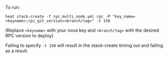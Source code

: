To run:

```
heat stack-create -f rpc_multi_node.yml rpc -P "key_name=<keyname>;rpc_git_version=<branch/tag>" -t 150
```

(Replace `<keyname>` with your nova key and `<branch/tag>` with the desired RPC version to deploy)

Failing to specify `-t 150` will result in the stack-create timing out and failing as a result.
